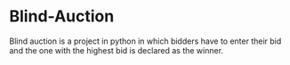 # Blind-Auction
Blind auction is a project in python in which bidders have to enter their bid and the one with the highest bid is declared as the winner.

